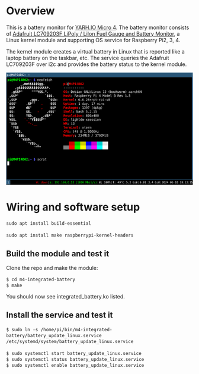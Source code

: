 # Overview

This is a battery monitor for [YARH.IO Micro 4](https://yarh.io/). The battery monitor consists of  [Adafruit LC709203F LiPoly / LiIon Fuel Gauge and Battery Monitor](https://www.adafruit.com/product/4712), a Linux kernel module and supporting OS service for Raspberry Pi2, 3, 4.

The kernel module creates a virtual battery in Linux that is reported like a laptop battery on the taskbar, etc. The service queries the Adafruit LC709203F over i2c and provides the battery status to the kernel module.

<img src="/images/2024-06-10-181315_800x480_scrot.png" alt="terminal screen"/>


# Wiring and software setup

    sudo apt install build-essential

    sudo apt install make raspberrypi-kernel-headers


## Build the module and test it

Clone the repo and make the module:

    $ cd m4-integrated-battery
    $ make

You should now see integrated_battery.ko listed.


## Install the service and test it

    $ sudo ln -s /home/pi/bin/m4-integrated-battery/battery_update_linux.service /etc/systemd/system/battery_update_linux.service

    $ sudo systemctl start battery_update_linux.service
    $ sudo systemctl status battery_update_linux.service
    $ sudo systemctl enable battery_update_linux.service


